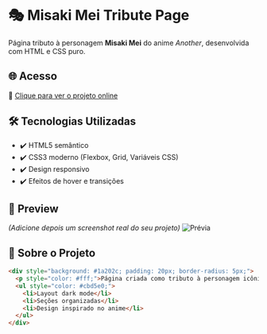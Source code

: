# 🎭 Misaki Mei Tribute Page


Página tributo à personagem **Misaki Mei** do anime *Another*, desenvolvida com HTML e CSS puro.

## 🌐 Acesso
🔗 [Clique para ver o projeto online](https://fabricio076.github.io/projects/misaki-mei/misaki.html)

## 🛠 Tecnologias Utilizadas
- ✔️ HTML5 semântico
- ✔️ CSS3 moderno (Flexbox, Grid, Variáveis CSS)
- ✔️ Design responsivo
- ✔️ Efeitos de hover e transições

## 🎨 Preview
*(Adicione depois um screenshot real do seu projeto)*
![Prévia](https://via.placeholder.com/600x400/1a202c/ffffff?text=Preview+do+Projeto)

## 📌 Sobre o Projeto
```html
<div style="background: #1a202c; padding: 20px; border-radius: 5px;">
  <p style="color: #fff;">Página criada como tributo à personagem icônica do anime Another, destacando:</p>
  <ul style="color: #cbd5e0;">
    <li>Layout dark mode</li>
    <li>Seções organizadas</li>
    <li>Design inspirado no anime</li>
  </ul>
</div>
